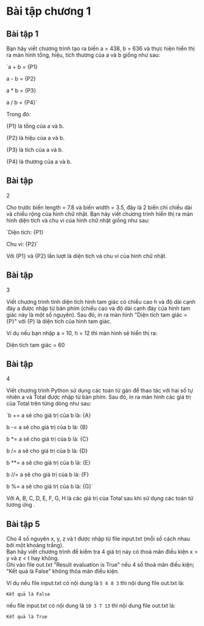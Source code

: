 # Bài tập chương 1

## Bài tập 1

Bạn hãy viết chương trình tạo ra biến a = 438, b = 636 và thực hiện hiển thị ra màn hình tổng, hiệu, tích thương của a và b giống như sau:

`a + b = {P1}  
a - b = {P2}  
a * b = {P3}  
a / b = {P4}`

Trong đó:  
{P1} là tổng của a và b.  
{P2} là hiệu của a và b.  
{P3} là tích của a và b.  
{P4} là thương của a và b.

## Bài tập 2

Cho trước biến length = 7.8 và biến width = 3.5, đây là 2 biến chỉ chiều dài và chiều rộng của hình chữ nhật. Bạn hãy viết chương trình hiển thị ra màn hình diện tích và chu vi của hình chữ nhật giống như sau:

`Diện tích: {P1}  
Chu vi: {P2}`

Với {P1} và {P2} lần lượt là diện tích và chu vi của hình chữ nhật.

## Bài tập 3

Viết chương trình tính diện tích hình tam giác có chiều cao h và độ dài cạnh đáy a được nhập từ bàn phím \(chiều cao và độ dài cạnh đáy của hình tam giác này là một số nguyên\). Sau đó, in ra màn hình "Diện tích tam giác = {P}" với {P} là diện tích của hình tam giác.

Ví dụ nếu bạn nhập a = 10, h = 12 thì màn hình sẽ hiển thị ra:

Diện tích tam giác = 60

## Bài tập 4

Viết chương trình Python sử dụng các toán tử gán để thao tác với hai số tự nhiên a và Total được nhập từ bàn phím. Sau đó, in ra màn hình các giá trị của Total trên từng dòng như sau:

`b += a sẽ cho giá trị của b là: {A}  
b -= a sẽ cho giá trị của b là: {B}  
b *= a sẽ cho giá trị của b là: {C}  
b /= a sẽ cho giá trị của b là: {D}  
b **= a sẽ cho giá trị của b là: {E}  
b //= a sẽ cho giá trị của b là: {F}  
b %= a sẽ cho giá trị của b là: {G}`

Với A, B, C, D, E, F, G, H là các giá trị của Total sau khi sử dụng các toán tử tương ứng.

## Bài tập 5

Cho 4 số nguyên x, y, z và t được nhập từ file input.txt \(mỗi số cách nhau bởi một khoảng trắng\).   
Bạn hãy viết chương trình để kiểm tra 4 giá trị này có thoả mãn điều kiện x &gt; y và z &lt; t hay không.   
Ghi vào file out.txt "Result evaluation is True" nếu 4 số thoả mãn điều kiện; "Kết quả là False" không thỏa mãn điều kiện.

Ví dụ nếu file input.txt có nội dung là `5 6 8 3` thì nội dung file out.txt là:  
`Kết quả là False`

nếu file input.txt có nội dung là `10 3 7 13` thì nội dung file out.txt là:  
`Kết quả là True`



